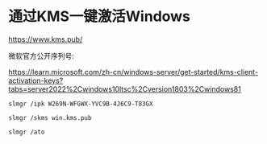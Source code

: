 
# 通过KMS一键激活Windows

https://www.kms.pub/

微软官方公开序列号:

https://learn.microsoft.com/zh-cn/windows-server/get-started/kms-client-activation-keys?tabs=server2022%2Cwindows10ltsc%2Cversion1803%2Cwindows81


```shell
slmgr /ipk W269N-WFGWX-YVC9B-4J6C9-T83GX

slmgr /skms win.kms.pub

slmgr /ato
```